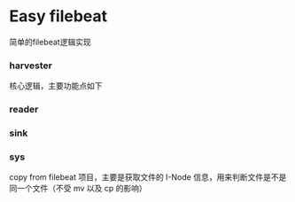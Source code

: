 # Easy filebeat

简单的filebeat逻辑实现

### harvester


核心逻辑，主要功能点如下



### reader

### sink

### sys

copy from filebeat 项目，主要是获取文件的 I-Node 信息，用来判断文件是不是同一个文件（不受 mv 以及 cp 的影响）

